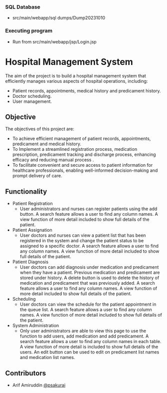 ### SQL Database
* src/main/webapp/sql dumps/Dump20231010

### Executing program
* Run from src/main/webapp/jsp/Login.jsp





# Hospital Management System
The aim of the project is to build a hospital management system that efficiently manages various aspects of hospital operations, including:
* Patient records, appointments, medical history and predicament history.
* Doctor scheduling.
* User management.


## Objective
The objectives of this project are:
* To achieve efficient management of patient records, appointments, predicament and medical history.
* To Implement a streamlined registration process, medication prescription, predicament tracking and discharge process, enhancing efficacy and reducing manual process .
* To facilitate convenient and secure access to patient information for healthcare professionals, enabling well-informed decision-making and prompt delivery of care.


## Functionality
* Patient Registration
    * User administrators and nurses can register patients using the add button. A search feature allows a user to find any column names. A view function of more detail included to show full details of the patient.
* Patient Assignation
    * User doctors and nurses can view a patient list that has been registered in the system and change the patient status to be assigned to a specific doctor. A search feature allows a user to find any column names. A view function of more detail included to show full details of the patient.
* Patient Diagnosis
    * User doctors can add diagnosis under medication and predicament when they have a patient. Previous medication and predicament are stored under history. A delete button is used to delete the history of medication and predicament that was previously added.  A search feature allows a user to find any column names. A view function of more detail included to show full details of the patient.
* Scheduling
    * User doctors can view the schedule for the patient appointment in the queue list. A search feature allows a user to find any column names. A view function of more detail included to show full details of the patient.
* System Administration
    * Only user administrators are able to view this page to use the function to add users, add medication and add predicament. A search feature allows a user to find any column names in each table. A view function of more detail is included to show full details of the users. An edit button can be used to edit on predicament list names and medication list names.


## Contributors
* Arif Amiruddin   [@psakurai](https://github.com/psakurai)
